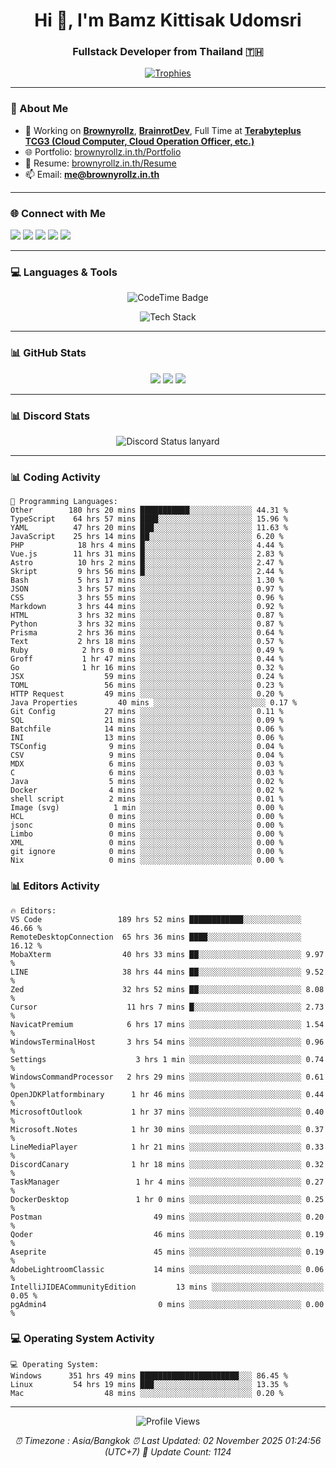 <h1 align="center">Hi 👋, I'm Bamz Kittisak Udomsri</h1>
<h3 align="center">Fullstack Developer from Thailand 🇹🇭</h3>

<p align="center">
  <a href="https://github.com/ryo-ma/github-profile-trophy">
    <img src="https://github-profile-trophy.vercel.app/?username=brownyroll" alt="Trophies" />
  </a>
</p>

---

### 🔧 About Me

- 🔭 Working on [**Brownyrollz**](https://github.com/Brownyrollz), [**BrainrotDev**](https://github.com/brainrotdev), Full Time at [**Terabyteplus TCG3 (Cloud Computer, Cloud Operation Officer, etc.)**](https://tcloud.in.th)
- 🌐 Portfolio: [brownyrollz.in.th/Portfolio](https://Brownyrollz.in.th/Portfolio)
- 📄 Resume: [brownyrollz.in.th/Resume](https://Brownyrollz.in.th/Resume)
- 📫 Email: **me@brownyrollz.in.th**
---

### 🌐 Connect with Me

<p align="left">
  <a href="https://codepen.io/brownyroll" target="_blank"><img src="https://img.shields.io/badge/CodePen-000?style=for-the-badge&logo=codepen&logoColor=white" /></a>
  <a href="https://fb.com/brownyroll.bbamz" target="_blank"><img src="https://img.shields.io/badge/Facebook-1877F2?style=for-the-badge&logo=facebook&logoColor=white" /></a>
  <a href="https://instagram.com/brownyroll.darkalich" target="_blank"><img src="https://img.shields.io/badge/Instagram-E4405F?style=for-the-badge&logo=instagram&logoColor=white" /></a>
  <a href="https://www.youtube.com/c/brownyrollz" target="_blank"><img src="https://img.shields.io/badge/YouTube-FF0000?style=for-the-badge&logo=youtube&logoColor=white" /></a>
  <a href="https://discord.gg/yyJRFxTXGU" target="_blank"><img src="https://img.shields.io/badge/Discord-5865F2?style=for-the-badge&logo=discord&logoColor=white" /></a>
</p>

---

### 💻 Languages & Tools

<p align="center">
  <img href="https://codetime.dev" alt="CodeTime Badge" src="https://shields.jannchie.com/endpoint?style=flat&color=222&url=https%3A%2F%2Fapi.codetime.dev%2Fv3%2Fusers%2Fshield%3Fuid%3D34055">
  <br/>
  <!--START_SECTION:tech-->
<p align="center">
  <img src="https://skillicons.dev/icons?i=html,css,js,ts,react,nextjs,nodejs,vue,php,laravel,dotnet,django,tailwind,bootstrap,express,arduino,mysql,sqlite,mongodb,nginx,docker,git,linux,figma,postman,astro,bash,bun,cloudflare,discord,discordjs" alt="Tech Stack" />
</p>
<!--END_SECTION:tech-->
</p>

---

### 📊 GitHub Stats

<p align="center">
  <img src="https://github-readme-stats.vercel.app/api?username=brownyroll&show_icons=true" />
  <img src="https://github-readme-stats.vercel.app/api/top-langs/?username=brownyroll&layout=compact" />
  <img src="https://github-readme-streak-stats.herokuapp.com/?user=brownyroll" />
</p>

---

### 📊 Discord Stats

<p align="center">
     <img alt='Discord Status lanyard' src='https://lanyard.cnrad.dev/api/280676963885121536' />
</p>

---

<p align="center">


### 📊 Coding Activity

<!--START_SECTION:waka-->
```text
💬 Programming Languages:
Other        180 hrs 20 mins ███████████░░░░░░░░░░░░░░ 44.31 %
TypeScript    64 hrs 57 mins ████░░░░░░░░░░░░░░░░░░░░░ 15.96 %
YAML          47 hrs 20 mins ███░░░░░░░░░░░░░░░░░░░░░░ 11.63 %
JavaScript    25 hrs 14 mins ██░░░░░░░░░░░░░░░░░░░░░░░ 6.20 %
PHP            18 hrs 4 mins █░░░░░░░░░░░░░░░░░░░░░░░░ 4.44 %
Vue.js        11 hrs 31 mins █░░░░░░░░░░░░░░░░░░░░░░░░ 2.83 %
Astro          10 hrs 2 mins █░░░░░░░░░░░░░░░░░░░░░░░░ 2.47 %
Skript         9 hrs 56 mins █░░░░░░░░░░░░░░░░░░░░░░░░ 2.44 %
Bash           5 hrs 17 mins ░░░░░░░░░░░░░░░░░░░░░░░░░ 1.30 %
JSON           3 hrs 57 mins ░░░░░░░░░░░░░░░░░░░░░░░░░ 0.97 %
CSS            3 hrs 55 mins ░░░░░░░░░░░░░░░░░░░░░░░░░ 0.96 %
Markdown       3 hrs 44 mins ░░░░░░░░░░░░░░░░░░░░░░░░░ 0.92 %
HTML           3 hrs 32 mins ░░░░░░░░░░░░░░░░░░░░░░░░░ 0.87 %
Python         3 hrs 32 mins ░░░░░░░░░░░░░░░░░░░░░░░░░ 0.87 %
Prisma         2 hrs 36 mins ░░░░░░░░░░░░░░░░░░░░░░░░░ 0.64 %
Text           2 hrs 18 mins ░░░░░░░░░░░░░░░░░░░░░░░░░ 0.57 %
Ruby            2 hrs 0 mins ░░░░░░░░░░░░░░░░░░░░░░░░░ 0.49 %
Groff           1 hr 47 mins ░░░░░░░░░░░░░░░░░░░░░░░░░ 0.44 %
Go              1 hr 16 mins ░░░░░░░░░░░░░░░░░░░░░░░░░ 0.32 %
JSX                  59 mins ░░░░░░░░░░░░░░░░░░░░░░░░░ 0.24 %
TOML                 56 mins ░░░░░░░░░░░░░░░░░░░░░░░░░ 0.23 %
HTTP Request         49 mins ░░░░░░░░░░░░░░░░░░░░░░░░░ 0.20 %
Java Properties         40 mins ░░░░░░░░░░░░░░░░░░░░░░░░░ 0.17 %
Git Config           27 mins ░░░░░░░░░░░░░░░░░░░░░░░░░ 0.11 %
SQL                  21 mins ░░░░░░░░░░░░░░░░░░░░░░░░░ 0.09 %
Batchfile            14 mins ░░░░░░░░░░░░░░░░░░░░░░░░░ 0.06 %
INI                  13 mins ░░░░░░░░░░░░░░░░░░░░░░░░░ 0.06 %
TSConfig              9 mins ░░░░░░░░░░░░░░░░░░░░░░░░░ 0.04 %
CSV                   9 mins ░░░░░░░░░░░░░░░░░░░░░░░░░ 0.04 %
MDX                   6 mins ░░░░░░░░░░░░░░░░░░░░░░░░░ 0.03 %
C                     6 mins ░░░░░░░░░░░░░░░░░░░░░░░░░ 0.03 %
Java                  5 mins ░░░░░░░░░░░░░░░░░░░░░░░░░ 0.02 %
Docker                4 mins ░░░░░░░░░░░░░░░░░░░░░░░░░ 0.02 %
shell script          2 mins ░░░░░░░░░░░░░░░░░░░░░░░░░ 0.01 %
Image (svg)            1 min ░░░░░░░░░░░░░░░░░░░░░░░░░ 0.00 %
HCL                   0 mins ░░░░░░░░░░░░░░░░░░░░░░░░░ 0.00 %
jsonc                 0 mins ░░░░░░░░░░░░░░░░░░░░░░░░░ 0.00 %
Limbo                 0 mins ░░░░░░░░░░░░░░░░░░░░░░░░░ 0.00 %
XML                   0 mins ░░░░░░░░░░░░░░░░░░░░░░░░░ 0.00 %
git ignore            0 mins ░░░░░░░░░░░░░░░░░░░░░░░░░ 0.00 %
Nix                   0 mins ░░░░░░░░░░░░░░░░░░░░░░░░░ 0.00 %

```
<!--END_SECTION:waka-->

### 📊 Editors Activity

<!--START_SECTION:editors-->
```text
🔥 Editors:
VS Code                 189 hrs 52 mins ████████████░░░░░░░░░░░░░ 46.66 %
RemoteDesktopConnection  65 hrs 36 mins ████░░░░░░░░░░░░░░░░░░░░░ 16.12 %
MobaXterm                40 hrs 33 mins ██░░░░░░░░░░░░░░░░░░░░░░░ 9.97 %
LINE                     38 hrs 44 mins ██░░░░░░░░░░░░░░░░░░░░░░░ 9.52 %
Zed                      32 hrs 52 mins ██░░░░░░░░░░░░░░░░░░░░░░░ 8.08 %
Cursor                    11 hrs 7 mins █░░░░░░░░░░░░░░░░░░░░░░░░ 2.73 %
NavicatPremium            6 hrs 17 mins ░░░░░░░░░░░░░░░░░░░░░░░░░ 1.54 %
WindowsTerminalHost       3 hrs 54 mins ░░░░░░░░░░░░░░░░░░░░░░░░░ 0.96 %
Settings                    3 hrs 1 min ░░░░░░░░░░░░░░░░░░░░░░░░░ 0.74 %
WindowsCommandProcessor   2 hrs 29 mins ░░░░░░░░░░░░░░░░░░░░░░░░░ 0.61 %
OpenJDKPlatformbinary      1 hr 46 mins ░░░░░░░░░░░░░░░░░░░░░░░░░ 0.44 %
MicrosoftOutlook           1 hr 37 mins ░░░░░░░░░░░░░░░░░░░░░░░░░ 0.40 %
Microsoft.Notes            1 hr 30 mins ░░░░░░░░░░░░░░░░░░░░░░░░░ 0.37 %
LineMediaPlayer            1 hr 21 mins ░░░░░░░░░░░░░░░░░░░░░░░░░ 0.33 %
DiscordCanary              1 hr 18 mins ░░░░░░░░░░░░░░░░░░░░░░░░░ 0.32 %
TaskManager                 1 hr 4 mins ░░░░░░░░░░░░░░░░░░░░░░░░░ 0.27 %
DockerDesktop               1 hr 0 mins ░░░░░░░░░░░░░░░░░░░░░░░░░ 0.25 %
Postman                         49 mins ░░░░░░░░░░░░░░░░░░░░░░░░░ 0.20 %
Qoder                           46 mins ░░░░░░░░░░░░░░░░░░░░░░░░░ 0.19 %
Aseprite                        45 mins ░░░░░░░░░░░░░░░░░░░░░░░░░ 0.19 %
AdobeLightroomClassic           14 mins ░░░░░░░░░░░░░░░░░░░░░░░░░ 0.06 %
IntelliJIDEACommunityEdition         13 mins ░░░░░░░░░░░░░░░░░░░░░░░░░ 0.05 %
pgAdmin4                         0 mins ░░░░░░░░░░░░░░░░░░░░░░░░░ 0.00 %

```
<!--END_SECTION:editors-->

### 💻 Operating System Activity

<!--START_SECTION:os-->
```text
💻 Operating System:
Windows      351 hrs 49 mins ██████████████████████░░░ 86.45 %
Linux         54 hrs 19 mins ███░░░░░░░░░░░░░░░░░░░░░░ 13.35 %
Mac                  48 mins ░░░░░░░░░░░░░░░░░░░░░░░░░ 0.20 %
```
<!--END_SECTION:os-->
</p>

---

<p align="center">
  <img src="https://komarev.com/ghpvc/?username=brownyroll&label=Profile%20views&color=0e75b6&style=flat" alt="Profile Views" />
</p>

<!-- Metadata -->
<p align="center"> 
    <i>
        ⏰ Timezone : Asia/Bangkok
        ⏰ Last Updated: <!--LAST_UPDATED-->02 November 2025 01:24:56 (UTC+7)<!--END_LAST_UPDATED-->
        🔄️ Update Count: <!--UPDATE_COUNT-->1124<!--END_UPDATE_COUNT-->
    </i>
</p>
